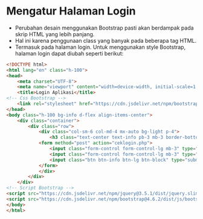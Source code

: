 # Mengatur Halaman Login

- Perubahan desain menggunakan Bootstrap pasti akan berdampak pada skrip HTML yang lebih panjang. 
- Hal ini karena penggunaan class yang banyak pada beberapa tag HTML. 
- Termasuk pada halaman login. Untuk menggunakan style Bootstrap, halaman login dapat diubah seperti berikut:
```html
<!DOCTYPE html>
<html lang="en" class="h-100">
<head>
	<meta charset="UTF-8">
	<meta name="viewport" content="width=device-width, initial-scale=1.0, shrink-to-fit=no">
	<title>Login Aplikasi</title>
<!-- Css Bootstrap -->
	<link rel="stylesheet" href="https://cdn.jsdelivr.net/npm/bootstrap@4.6.2/dist/css/bootstrap.min.css" integrity="sha384-xOolHFLEh07PJGoPkLv1IbcEPTNtaed2xpHsD9ESMhqIYd0nLMwNLD69Npy4HI+N" crossorigin="anonymous">
</head>
<body class="h-100 bg-info d-flex align-items-center">
	<div class="container">
		<div class="row">
			<div class="col-sm-6 col-md-4 mx-auto bg-light p-4">
				<h3 class="text-center text-info pb-3 mb-3 border-bottom">Login Aplikasi</h3>
			<form method="post" action="ceklogin.php">
				<input class="form-control form-control-lg mb-3" type="text" placeholder="username" name="username">
				<input class="form-control form-control-lg mb-3" type="password" placeholder="password" name="password">
				<input class="btn btn-info btn-lg btn-block" type="submit" value="Login">
			</form>
			</div>
		</div>
	</div>
<!-- Script Bootstrap -->
<script src="https://cdn.jsdelivr.net/npm/jquery@3.5.1/dist/jquery.slim.min.js" integrity="sha384-DfXdz2htPH0lsSSs5nCTpuj/zy4C+OGpamoFVy38MVBnE+IbbVYUew+OrCXaRkfj" crossorigin="anonymous"></script>
<script src="https://cdn.jsdelivr.net/npm/bootstrap@4.6.2/dist/js/bootstrap.bundle.min.js" integrity="sha384-Fy6S3B9q64WdZWQUiU+q4/2Lc9npb8tCaSX9FK7E8HnRr0Jz8D6OP9dO5Vg3Q9ct" crossorigin="anonymous"></script>
</body>
</html>
```